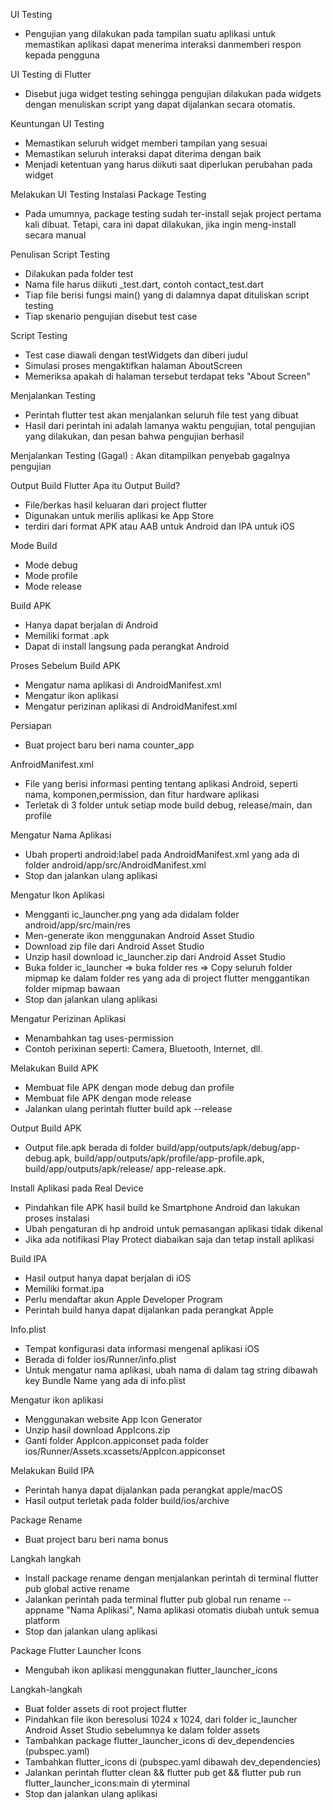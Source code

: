 UI Testing
-  Pengujian yang dilakukan pada tampilan suatu aplikasi untuk memastikan aplikasi dapat menerima interaksi danmemberi respon kepada pengguna

UI Testing di Flutter
- Disebut juga widget testing sehingga pengujian dilakukan pada widgets dengan menuliskan script yang dapat dijalankan secara otomatis.

Keuntungan UI Testing
- Memastikan seluruh widget memberi tampilan yang sesuai
- Memastikan seluruh interaksi dapat diterima dengan baik
- Menjadi ketentuan yang harus diikuti saat diperlukan perubahan pada widget

Melakukan UI Testing
Instalasi Package Testing
- Pada umumnya, package testing sudah ter-install sejak project pertama kali dibuat. Tetapi, cara ini dapat dilakukan, jika ingin meng-install secara manual

Penulisan Script Testing
- Dilakukan pada folder test
- Nama file harus diikuti _test.dart, contoh contact_test.dart
- Tiap file berisi fungsi main() yang di dalamnya dapat dituliskan script testing
- Tiap skenario pengujian disebut test case

Script Testing
- Test case diawali dengan testWidgets dan diberi judul
- Simulasi proses mengaktifkan halaman AboutScreen
- Memeriksa apakah di halaman tersebut terdapat teks "About Screen"

Menjalankan Testing
- Perintah flutter test akan menjalankan seluruh file test yang dibuat
- Hasil dari perintah ini adalah lamanya waktu pengujian, total pengujian yang dilakukan, dan pesan bahwa pengujian berhasil

Menjalankan Testing (Gagal) : Akan ditampilkan penyebab gagalnya pengujian


Output Build Flutter
Apa itu Output Build?
- File/berkas hasil keluaran dari project flutter
- Digunakan untuk merilis aplikasi ke App Store
- terdiri dari format APK atau AAB untuk Android dan IPA untuk iOS

Mode Build
- Mode debug
- Mode profile
- Mode release

Build APK
- Hanya dapat berjalan di Android
- Memiliki format .apk
- Dapat di install langsung pada perangkat Android

Proses Sebelum Build APK
- Mengatur nama aplikasi di AndroidManifest.xml
- Mengatur ikon aplikasi
- Mengatur perizinan aplikasi di AndroidManifest.xml

Persiapan
- Buat project baru beri nama counter_app

AnfroidManifest.xml
- File yang berisi informasi penting tentang aplikasi Android, seperti nama, komponen,permission, dan fitur hardware aplikasi
- Terletak di 3 folder untuk setiap mode build debug, release/main, dan profile

Mengatur Nama Aplikasi
- Ubah properti android:label pada AndroidManifest.xml yang ada di folder android/app/src/AndroidManifest.xml
- Stop dan jalankan ulang aplikasi

Mengatur Ikon Aplikasi
- Mengganti ic_launcher.png yang ada didalam folder android/app/src/main/res
- Men-generate ikon menggunakan Android Asset Studio
- Download zip file dari Android Asset Studio
- Unzip hasil download ic_launcher.zip dari Android Asset Studio
- Buka folder ic_launcher => buka folder res => Copy seluruh folder mipmap ke dalam folder res yang ada di project flutter menggantikan folder mipmap bawaan
- Stop dan jalankan ulang aplikasi

Mengatur Perizinan Aplikasi
- Menambahkan tag uses-permission
- Contoh perixinan seperti: Camera, Bluetooth, Internet, dll.

Melakukan Build APK
- Membuat file APK dengan mode debug dan profile
- Membuat file APK dengan mode release
- Jalankan ulang perintah flutter build apk --release

Output Build APK
- Output file.apk berada di folder build/app/outputs/apk/debug/app-debug.apk, build/app/outputs/apk/profile/app-profile.apk, build/app/outputs/apk/release/ app-release.apk.

Install Aplikasi pada Real Device
- Pindahkan file APK hasil build ke Smartphone Android dan lakukan proses instalasi
- Ubah pengaturan di hp android untuk pemasangan aplikasi tidak dikenal
- Jika ada notifikasi Play Protect diabaikan saja dan tetap install aplikasi

Build IPA
- Hasil output hanya dapat berjalan di iOS
- Memiliki format.ipa
- Perlu mendaftar akun Apple Developer Program
- Perintah build hanya dapat dijalankan pada perangkat Apple

Info.plist
- Tempat konfigurasi data informasi mengenal aplikasi iOS
- Berada di folder ios/Runner/info.plist
- Untuk mengatur nama aplikasi, ubah nama di dalam tag string dibawah key Bundle Name yang ada di info.plist

Mengatur ikon aplikasi
- Menggunakan website App Icon Generator
- Unzip hasil download AppIcons.zip
- Ganti folder AppIcon.appiconset pada folder ios/Runner/Assets.xcassets/AppIcon.appiconset

Melakukan Build IPA
- Perintah hanya dapat dijalankan pada perangkat apple/macOS
- Hasil output terletak pada folder build/ios/archive

Package Rename
- Buat project baru beri nama bonus

Langkah langkah
- Install package rename dengan menjalankan perintah di terminal flutter pub global active rename
- Jalankan perintah pada terminal flutter pub global run rename --appname "Nama Aplikasi", Nama aplikasi otomatis diubah untuk semua platform
- Stop dan jalankan ulang aplikasi

Package Flutter Launcher Icons
- Mengubah ikon aplikasi menggunakan flutter_launcher_icons

Langkah-langkah
- Buat folder assets di root project flutter
- Pindahkan file ikon beresolusi 1024 x 1024, dari folder ic_launcher Android Asset Studio sebelumnya ke dalam folder assets
- Tambahkan package flutter_launcher_icons di dev_dependencies (pubspec.yaml)
- Tambahkan flutter_icons di (pubspec.yaml dibawah dev_dependencies)
- Jalankan perintah flutter clean && flutter pub get && flutter pub run flutter_launcher_icons:main di yterminal
- Stop dan jalankan ulang aplikasi 

